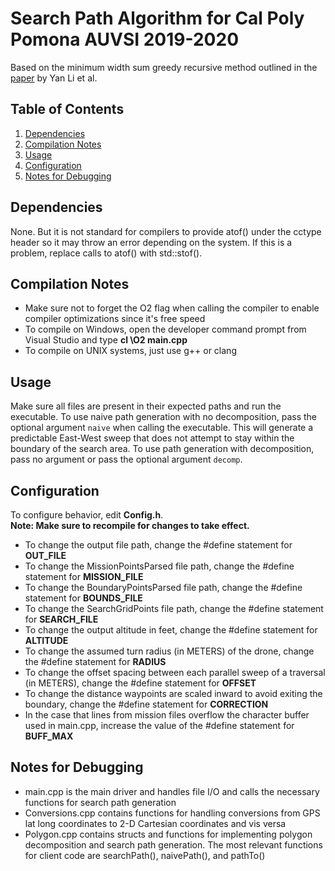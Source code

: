 <h1>Search Path Algorithm for Cal Poly Pomona AUVSI 2019-2020</h1>
<p>
  Based on the minimum width sum greedy recursive method outlined in the <a href="https://www.sciencedirect.com/science/article/abs/pii/S0957415810001893">paper</a> by Yan Li et al.
</p>
<h2>Table of Contents</h2>
<p>
  <ol>
    <li><a href="#dependencies">Dependencies</a></li>
    <li><a href="#compilation">Compilation Notes</a></li>
    <li><a href="#usage">Usage</a></li>
    <li><a href="#config">Configuration</a></li>
    <li><a href="#debug">Notes for Debugging</a></li>
  </ol>
</p>
<h2 id="dependencies">Dependencies</h2>
<p>
  None. But it is not standard for compilers to provide atof() under the cctype header so it may throw an error depending on the system. If this is a problem, replace calls to atof() with std::stof().
</p>
<h2 id="compilation">Compilation Notes</h2>
<p>
  <ul>
    <li>Make sure not to forget the O2 flag when calling the compiler to enable compiler optimizations since it's free speed</li>
    <li>To compile on Windows, open the developer command prompt from Visual Studio and type <strong>cl \O2 main.cpp</strong></li>
    <li>To compile on UNIX systems, just use g++ or clang</li>
  </ul>
</p>
<h2 id="usage">Usage</h2>
<p>
  Make sure all files are present in their expected paths and run the executable. To use naive path generation with no decomposition, pass the optional argument <code>naive</code> when calling the executable. This will generate a predictable East-West sweep that does not attempt to stay within the boundary of the search area. To use path generation with decomposition, pass no argument or pass the optional argument <code>decomp</code>.
</p>
<h2 id="config">Configuration</h2>
<p>
  To configure behavior, edit <strong>Config.h</strong>.<br>
  <strong>Note: Make sure to recompile for changes to take effect.</strong>
  <ul>
    <li>To change the output file path, change the #define statement for <strong>OUT_FILE</strong></li>
    <li>To change the MissionPointsParsed file path, change the #define statement for <strong>MISSION_FILE</strong></li>
    <li>To change the BoundaryPointsParsed file path, change the #define statement for <strong>BOUNDS_FILE</strong></li>
    <li>To change the SearchGridPoints file path, change the #define statement for <strong>SEARCH_FILE</strong></li>
    <li>To change the output altitude in feet, change the #define statement for <strong>ALTITUDE</strong></li>
    <li>To change the assumed turn radius (in METERS) of the drone, change the #define statement for <strong>RADIUS</strong></li>
    <li>To change the offset spacing between each parallel sweep of a traversal (in METERS), change the #define statement for <strong>OFFSET</strong></li>
    <li>To change the distance waypoints are scaled inward to avoid exiting the boundary, change the #define statement for <strong>CORRECTION</strong></li>
    <li>In the case that lines from mission files overflow the character buffer used in main.cpp, increase the value of the #define statement for <strong>BUFF_MAX</strong></li>
  </ul>
</p>
<h2 id="debug">Notes for Debugging</h2>
<p>
  <ul>
    <li>main.cpp is the main driver and handles file I/O and calls the necessary functions for search path generation</li>
    <li>Conversions.cpp contains functions for handling conversions from GPS lat long coordinates to 2-D Cartesian coordinates and vis versa</li>
    <li>Polygon.cpp contains structs and functions for implementing polygon decomposition and search path generation. The most relevant functions for client code are searchPath(), naivePath(), and pathTo()</li>
  </ul>
</p>
